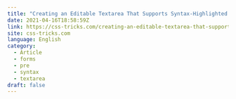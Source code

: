 ```yaml
---
title: "Creating an Editable Textarea That Supports Syntax-Highlighted Code"
date: 2021-04-16T18:58:59Z
link: https://css-tricks.com/creating-an-editable-textarea-that-supports-syntax-highlighted-code/?utm_medium=RSS&utm_source=news.12bit.vn
site: css-tricks.com
language: English
category:
  - Article
  - forms
  - pre
  - syntax
  - textarea
draft: false
---
```

